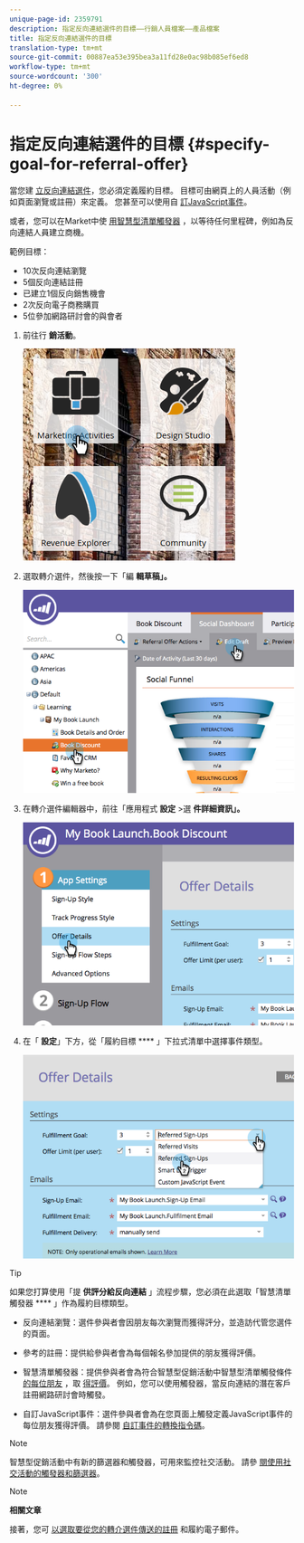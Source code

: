```yaml
---
unique-page-id: 2359791
description: 指定反向連結選件的目標——行銷人員檔案——產品檔案
title: 指定反向連結選件的目標
translation-type: tm+mt
source-git-commit: 00887ea53e395bea3a11fd28e0ac98b085ef6ed8
workflow-type: tm+mt
source-wordcount: '300'
ht-degree: 0%

---
```



# 指定反向連結選件的目標 {#specify-goal-for-referral-offer}

當您建 [立反向連結選件](create-a-referral-offer.md)，您必須定義履約目標。 目標可由網頁上的人員活動（例如頁面瀏覽或註冊）來定義。 您甚至可以使用自 [訂JavaScript事件](../../../../product-docs/demand-generation/social/social-functions/conversion-script-for-custom-events.md)。

或者，您可以在Market中使 [用智慧型清單觸發器](specify-goal-for-referral-offer.md) ，以等待任何里程碑，例如為反向連結人員建立商機。

範例目標：

* 10次反向連結瀏覽
* 5個反向連結註冊
* 已建立1個反向銷售機會
* 2次反向電子商務購買
* 5位參加網路研討會的與會者

1. 前往行 **銷活動**。

   ![](assets/ma.png)

1. 選取轉介選件，然後按一下「編 **輯草稿」。**

   ![](assets/image2014-9-19-15-3a6-3a35.png)

1. 在轉介選件編輯器中，前往「應用程式 **設定** >選 **件詳細資訊」。**

   ![](assets/image2014-9-19-15-3a6-3a44.png)

1. 在「 **設定**」下方，從「履約目標 **** 」下拉式清單中選擇事件類型。

   ![](assets/image2014-9-19-15-3a6-3a56.png)

>[!TIP]
>
>如果您打算使用「提 **供評分給反向連結** 」流程步驟，您必須在此選取「智慧清單觸發器 **** 」作為履約目標類型。

* 反向連結瀏覽：選件參與者會因朋友每次瀏覽而獲得評分，並造訪代管您選件的頁面。
* 參考的註冊：提供給參與者會為每個報名參加提供的朋友獲得評價。
* 智慧清單觸發器：提供參與者會為符合智慧型促銷活動中智慧型清單觸發條件 [的每位朋友](../../../../product-docs/core-marketo-concepts/smart-lists-and-static-lists/understanding-smart-lists.md) ，取 [得評價](http://docs.marketo.com/display/docs/smart+campaigns)。 例如，您可以使用觸發器，當反向連結的潛在客戶註冊網路研討會時觸發。

* 自訂JavaScript事件：選件參與者會為在您頁面上觸發定義JavaScript事件的每位朋友獲得評價。 請參閱 [自訂事件的轉換指令碼](../../../../product-docs/demand-generation/social/social-functions/triggers-and-filters-for-social-activities.md)。

>[!NOTE]
>
>智慧型促銷活動中有新的篩選器和觸發器，可用來監控社交活動。 請參 [閱使用社交活動的觸發器和篩選器](../../../../product-docs/demand-generation/social/social-functions/triggers-and-filters-for-social-activities.md)。

>[!NOTE]
>
>**相關文章**
>
>接著，您可 [以選取要從您的轉介選件傳送的註冊](send-referral-offer-fulfillment-email.md) 和履約電子郵件。

